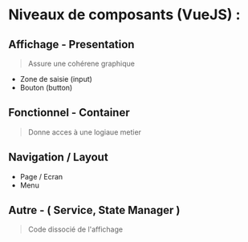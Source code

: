 
# Niveaux de composants (VueJS) :

## Affichage - Presentation
> Assure une cohérene graphique

* Zone de saisie (input)
* Bouton (button)

## Fonctionnel - Container
> Donne acces à une logiaue metier

## Navigation / Layout
* Page / Ecran
* Menu

## Autre - ( Service, State Manager )
> Code dissocié de l'affichage